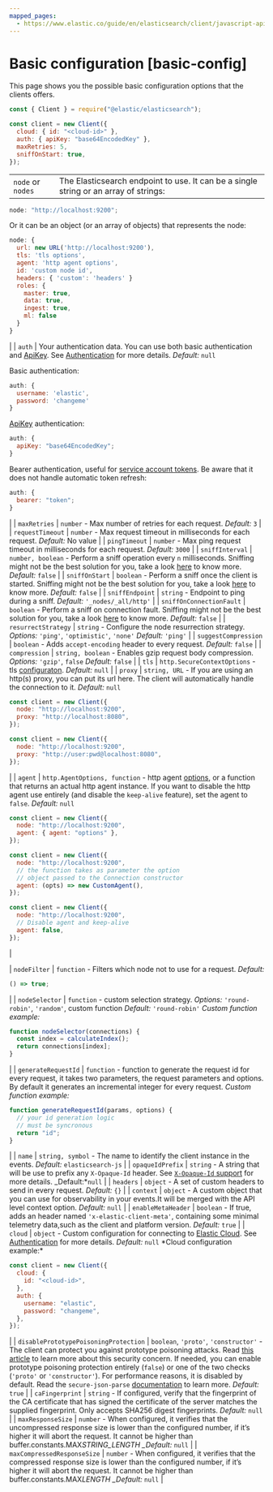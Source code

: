 ```yaml
---
mapped_pages:
  - https://www.elastic.co/guide/en/elasticsearch/client/javascript-api/current/basic-config.html
---
```


# Basic configuration [basic-config]

This page shows you the possible basic configuration options that the clients offers.

```js
const { Client } = require("@elastic/elasticsearch");

const client = new Client({
  cloud: { id: "<cloud-id>" },
  auth: { apiKey: "base64EncodedKey" },
  maxRetries: 5,
  sniffOnStart: true,
});
```

|                   |                                                                                      |
| ----------------- | ------------------------------------------------------------------------------------ |
| `node` or `nodes` | The Elasticsearch endpoint to use. It can be a single string or an array of strings: |

```js
node: "http://localhost:9200";
```

Or it can be an object (or an array of objects) that represents the node:

```js
node: {
  url: new URL('http://localhost:9200'),
  tls: 'tls options',
  agent: 'http agent options',
  id: 'custom node id',
  headers: { 'custom': 'headers' }
  roles: {
    master: true,
    data: true,
    ingest: true,
    ml: false
  }
}
```

|
| `auth` | Your authentication data. You can use both basic authentication and [ApiKey](https://www.elastic.co/docs/api/doc/elasticsearch/operation/operation-security-create-api-key).
See [Authentication](/reference/connecting.md#authentication) for more details.
_Default:_ `null`

Basic authentication:

```js
auth: {
  username: 'elastic',
  password: 'changeme'
}
```

[ApiKey](https://www.elastic.co/docs/api/doc/elasticsearch/operation/operation-security-create-api-key) authentication:

```js
auth: {
  apiKey: "base64EncodedKey";
}
```

Bearer authentication, useful for [service account tokens](https://www.elastic.co/docs/api/doc/elasticsearch/operation/operation-security-create-service-token). Be aware that it does not handle automatic token refresh:

```js
auth: {
  bearer: "token";
}
```

|
| `maxRetries` | `number` - Max number of retries for each request.
_Default:_ `3` |
| `requestTimeout` | `number` - Max request timeout in milliseconds for each request.
_Default:_ No value |
| `pingTimeout` | `number` - Max ping request timeout in milliseconds for each request.
_Default:_ `3000` |
| `sniffInterval` | `number, boolean` - Perform a sniff operation every `n` milliseconds. Sniffing might not be the best solution for you, take a look [here](https://www.elastic.co/blog/elasticsearch-sniffing-best-practices-what-when-why-how) to know more.
_Default:_ `false` |
| `sniffOnStart` | `boolean` - Perform a sniff once the client is started. Sniffing might not be the best solution for you, take a look [here](https://www.elastic.co/blog/elasticsearch-sniffing-best-practices-what-when-why-how) to know more.
_Default:_ `false` |
| `sniffEndpoint` | `string` - Endpoint to ping during a sniff.
_Default:_ `'_nodes/_all/http'` |
| `sniffOnConnectionFault` | `boolean` - Perform a sniff on connection fault. Sniffing might not be the best solution for you, take a look [here](https://www.elastic.co/blog/elasticsearch-sniffing-best-practices-what-when-why-how) to know more.
_Default:_ `false` |
| `resurrectStrategy` | `string` - Configure the node resurrection strategy.
_Options:_ `'ping'`, `'optimistic'`, `'none'`
_Default:_ `'ping'` |
| `suggestCompression` | `boolean` - Adds `accept-encoding` header to every request.
_Default:_ `false` |
| `compression` | `string, boolean` - Enables gzip request body compression.
_Options:_ `'gzip'`, `false`
_Default:_ `false` |
| `tls` | `http.SecureContextOptions` - tls [configuraton](https://nodejs.org/api/tls.md).
_Default:_ `null` |
| `proxy` | `string, URL` - If you are using an http(s) proxy, you can put its url here. The client will automatically handle the connection to it.
_Default:_ `null`

```js
const client = new Client({
  node: "http://localhost:9200",
  proxy: "http://localhost:8080",
});

const client = new Client({
  node: "http://localhost:9200",
  proxy: "http://user:pwd@localhost:8080",
});
```

|
| `agent` | `http.AgentOptions, function` - http agent [options](https://nodejs.org/api/http.md#http_new_agent_options), or a function that returns an actual http agent instance. If you want to disable the http agent use entirely (and disable the `keep-alive` feature), set the agent to `false`.
_Default:_ `null`

```js
const client = new Client({
  node: "http://localhost:9200",
  agent: { agent: "options" },
});

const client = new Client({
  node: "http://localhost:9200",
  // the function takes as parameter the option
  // object passed to the Connection constructor
  agent: (opts) => new CustomAgent(),
});

const client = new Client({
  node: "http://localhost:9200",
  // Disable agent and keep-alive
  agent: false,
});
```

|

| `nodeFilter` | `function` - Filters which node not to use for a request.
_Default:_

```js
() => true;
```

|
| `nodeSelector` | `function` - custom selection strategy.
_Options:_ `'round-robin'`, `'random'`, custom function
_Default:_ `'round-robin'`
_Custom function example:_

```js
function nodeSelector(connections) {
  const index = calculateIndex();
  return connections[index];
}
```

|
| `generateRequestId` | `function` - function to generate the request id for every request, it takes two parameters, the request parameters and options.
By default it generates an incremental integer for every request.
_Custom function example:_

```js
function generateRequestId(params, options) {
  // your id generation logic
  // must be syncronous
  return "id";
}
```

|
| `name` | `string, symbol` - The name to identify the client instance in the events.
_Default:_ `elasticsearch-js` |
| `opaqueIdPrefix` | `string` - A string that will be use to prefix any `X-Opaque-Id` header.
See [`X-Opaque-Id` support](/reference/observability.md#_x_opaque_id_support) for more details.
\_Default:*`null` |
| `headers` | `object` - A set of custom headers to send in every request.
_Default:_ `{}` |
| `context` | `object` - A custom object that you can use for observability in your events.It will be merged with the API level context option.
_Default:_ `null` |
| `enableMetaHeader` | `boolean` - If true, adds an header named `'x-elastic-client-meta'`, containing some minimal telemetry data,such as the client and platform version.
_Default:_ `true` |
| `cloud` | `object` - Custom configuration for connecting to [Elastic Cloud](https://cloud.elastic.co). See [Authentication](/reference/connecting.md) for more details.
_Default:_ `null`
*Cloud configuration example:\*

```js
const client = new Client({
  cloud: {
    id: "<cloud-id>",
  },
  auth: {
    username: "elastic",
    password: "changeme",
  },
});
```

|
| `disablePrototypePoisoningProtection` | `boolean`, `'proto'`, `'constructor'` - The client can protect you against prototype poisoning attacks. Read [this article](https://web.archive.org/web/20200319091159/https://hueniverse.com/square-brackets-are-the-enemy-ff5b9fd8a3e8?gi=184a27ee2a08) to learn more about this security concern. If needed, you can enable prototype poisoning protection entirely (`false`) or one of the two checks (`'proto'` or `'constructor'`). For performance reasons, it is disabled by default. Read the `secure-json-parse` [documentation](https://github.com/fastify/secure-json-parse) to learn more.
_Default:_ `true` |
| `caFingerprint` | `string` - If configured, verify that the fingerprint of the CA certificate that has signed the certificate of the server matches the supplied fingerprint. Only accepts SHA256 digest fingerprints.
_Default:_ `null` |
| `maxResponseSize` | `number` - When configured, it verifies that the uncompressed response size is lower than the configured number, if it’s higher it will abort the request. It cannot be higher than buffer.constants.MAX*STRING_LENGTH
\_Default:* `null` |
| `maxCompressedResponseSize` | `number` - When configured, it verifies that the compressed response size is lower than the configured number, if it’s higher it will abort the request. It cannot be higher than buffer.constants.MAX*LENGTH
\_Default:* `null` |

